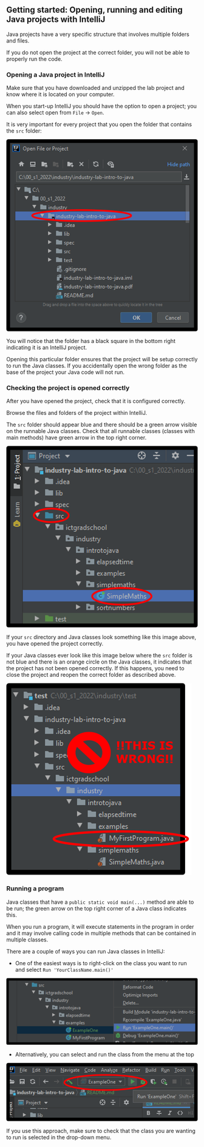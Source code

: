 ## Getting started: Opening, running and editing Java projects with IntelliJ

Java projects have a very specific structure that involves multiple folders and files.

If you do not open the project at the correct folder, you will not be able to properly run the code.

### Opening a Java project in IntelliJ

Make sure that you have downloaded and unzipped the lab project and know where it is located on your computer.

When you start-up IntelliJ you should have the option to open a project; you can also select open from `File` &rarr; `Open`.

It is very important for every project that you open the folder that contains the `src` folder:

![](spec/intelli3.png)

You will notice that the folder has a black square in the bottom right indicating it is an IntelliJ project.

Opening this particular folder ensures that the project will be setup correctly to run the Java classes. If you accidentally open the wrong folder as the base of the project your Java code will not run.

### Checking the project is opened correctly

After you have opened the project, check that it is configured correctly.

Browse the files and folders of the project within IntelliJ.

The `src` folder should appear blue and there should be a green arrow visible on the runnable Java classes. Check that all runnable classes (classes with main methods) have green arrow in the top right corner.

![](spec/intelli2.png)

If your `src` directory and Java classes look something like this image above, you have opened the project correctly.

If your Java classes ever look like this image below where the `src` folder is not blue and there is an orange circle on the Java classes, it indicates that the project has not been opened correctly. If this happens, you need to close the project and reopen the correct folder as described above.

![](spec/intelli4.png)

### Running a program

Java classes that have a `public static void main(...)` method are able to be run; the green arrow on the top right corner of a Java class indicates this.

When you run a program, it will execute statements in the program in order and it may involve calling code in multiple methods that can be contained in multiple classes.

There are a couple of ways you can run Java classes in IntelliJ:

- One of the easiest ways is to right-click on the class you want to run and select `Run 'YourClassName.main()'`

![](spec/intelli5.png)

- Alternatively, you can select and run the class from the menu at the top

![](spec/intelli6.png)

If you use this approach, make sure to check that the class you are wanting to run is selected in the drop-down menu. 
